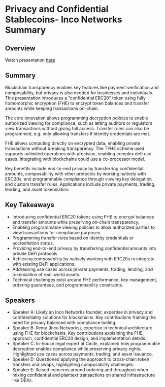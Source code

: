# Privacy and Confidential Stablecoins- Inco Networks Summary

## Overview
Watch presentation [here](https://streameth.org/edge_city/watch?session=6724e224f861dff0952556f9)

## Summary
Blockchain transparency enables key features like payment verification and composability, but privacy is also needed for businesses and individuals. This presentation introduces a "confidential ERC20" token using fully homomorphic encryption (FHE) to encrypt token balances and transfer amounts while keeping transactions on-chain. 

The core innovation allows programming decryption policies to enable authorized viewing for compliance, such as letting auditors or regulators view transactions without giving full access. Transfer rules can also be programmed, e.g. only allowing transfers if identity credentials are met.

FHE allows computing directly on encrypted data, enabling private transactions without breaking transparency. The TFHE scheme used supports unlimited operations with precision, enabling complex defi use cases. Integrating with blockchains could use a co-processor model.

Key benefits include end-to-end privacy by transferring confidential amounts, composability with other protocols by working natively with ERC20s, and programmable compliance through viewing key delegation and custom transfer rules. Applications include private payments, trading, lending, and asset tokenization.

## Key Takeaways
- Introducing confidential ERC20 tokens using FHE to encrypt balances and transfer amounts while preserving on-chain transparency.
- Enabling programmable viewing policies to allow authorized parties to view transactions for compliance purposes.
- Programming transfer rules based on identity credentials or accreditation status.
- Providing end-to-end privacy by transferring confidential amounts into private DeFi protocols.
- Achieving composability by natively working with ERC20s to integrate with existing DeFi applications.
- Addressing use cases across private payments, trading, lending, and tokenization of real-world assets.
- Technical challenges exist around FHE performance, key management, ordering guarantees, and programmability constraints.

## Speakers
- Speaker A: Likely an Inco Networks founder, expertise in privacy and confidentiality solutions for blockchains. Key contributions framing the need for privacy balanced with compliance tooling.
- Speaker B: Remy (Inco Networks), expertise in technical architecture using FHE for blockchains. Key contributions explaining the FHE approach, confidential ERC20 design, and implementation details.
- Speaker C: In-house legal expert at Circle, explained how programmable decryption enables compliance while preserving privacy rights. Highlighted use cases across payments, trading, and asset issuance.
- Speaker D: Questioned applying the approach to cross-chain token transfers and swaps, highlighting composability challenges.
- Speaker E: Raised concerns around ordering and throughput when mixing confidential and plaintext transactions on shared infrastructure like DEXs.

